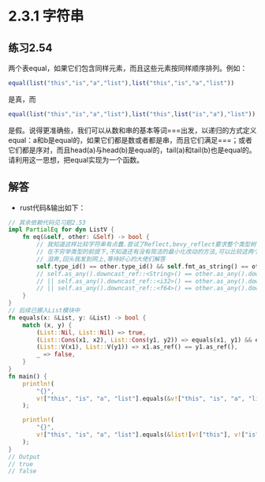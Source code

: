 # 2.3.1 字符串
## 练习2.54
两个表equal，如果它们包含同样元素，而且这些元素按同样顺序排列。例如：
```javascript
equal(list("this","is","a","list"),list("this","is","a","list"))
```
是真，而
```javascript
equal(list("this","is","a","list"),list("this",list("is","a"),"list"))
```
是假。说得更准确些，我们可以从数和串的基本等词=\==出发，以递归的方式定义equal：a和b是equal的，如果它们都是数或者都是串，而且它们满足===；或者它们都是序对，而且head(a)与head(b)是equal的，tail(a)和tail(b)也是equal的。请利用这一思想，把equal实现为一个函数。

## 解答
* rust代码&输出如下：
```rust
// 其余依赖代码见习题2.53
impl PartialEq for dyn ListV {
    fn eq(&self, other: &Self) -> bool {
        // 我知道这样比较字符串有点蠢.尝试了Reflect,bevy_reflect要求整个类型树都支持反射，这太严格了
        // 在不穷举类型的前提下,不知道还有没有简洁的最小化改动的方法,可以比较这两个泛型值是否相等?如果有,请教教孩子
        // 泪奔,回头我发到网上,等待好心的大佬们解答
        self.type_id() == other.type_id() && self.fmt_as_string() == other.fmt_as_string()
        // self.as_any().downcast_ref::<String>() == other.as_any().downcast_ref::<String>()
        // || self.as_any().downcast_ref::<i32>() == other.as_any().downcast_ref::<i32>()
        // || self.as_any().downcast_ref::<f64>() == other.as_any().downcast_ref::<f64>()
    }
}
// 后续已挪入List模块中
fn equals(x: &List, y: &List) -> bool {
    match (x, y) {
        (List::Nil, List::Nil) => true,
        (List::Cons(x1, x2), List::Cons(y1, y2)) => equals(x1, y1) && equals(x2, y2),
        (List::V(x1), List::V(y1)) => x1.as_ref() == y1.as_ref(),
        _ => false,
    }
}
fn main() {
    println!(
        "{}",
        v!["this", "is", "a", "list"].equals(&v!["this", "is", "a", "list"])
    );

    println!(
        "{}",
        v!["this", "is", "a", "list"].equals(&list![v!["this"], v!["is", "a"], v!["list"]])
    );
}
// Output
// true
// false
```